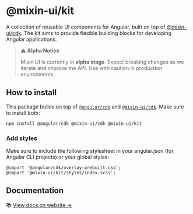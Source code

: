# @mixin-ui/kit

A collection of reusable UI components for Angular, built on top of [@mixin-ui/cdk](https://github.com/CORETEQ/mixin-ui/tree/main/libs/cdk/). The kit aims to provide flexible building blocks for developing Angular applications.

> ⚠️ **Alpha Notice**
>
> Mixin UI is currently in **alpha stage**. Expect breaking changes as we iterate and improve the API.
> Use with caution in production environments.

## How to install
This package builds on top of [`@angular/cdk`](https://www.npmjs.com/package/@angular/cdk) and [`@mixin-ui/cdk`](https://www.npmjs.com/package/@mixin-ui/cdk). Make sure to install both:

```
npm install @angular/cdk @mixin-ui/cdk @mixin-ui/kit
```

### Add styles

Make sure to include the following stylesheet in your angular.json (for Angular CLI projects) or your global styles:

```
@import '@angular/cdk/overlay-prebuilt.css';
@import '@mixin-ui/kit/styles/index.scss';
```

## Documentation

📚 [View docs on website →](https://mixin-ui.dev/)
